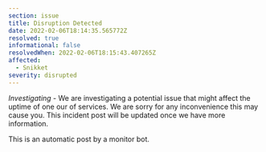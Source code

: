 ```yaml
---
section: issue
title: Disruption Detected
date: 2022-02-06T18:14:35.565772Z
resolved: true
informational: false
resolvedWhen: 2022-02-06T18:15:43.407265Z
affected:
  - Snikket
severity: disrupted
---
```

*Investigating* - We are investigating a potential issue that might affect the uptime of one our of services. We are sorry for any inconvenience this may cause you. This incident post will be updated once we have more information.

This is an automatic post by a monitor bot.
        